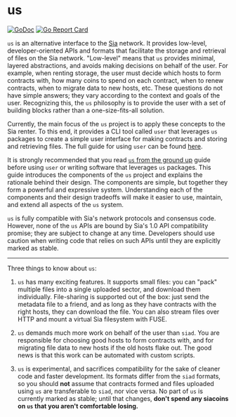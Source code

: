 us
==

[![GoDoc](https://godoc.org/github.com/lukechampine/us?status.svg)](https://godoc.org/github.com/lukechampine/us)
[![Go Report Card](https://goreportcard.com/badge/github.com/lukechampine/us)](https://goreportcard.com/report/github.com/lukechampine/us)

`us` is an alternative interface to the [Sia](http://github.com/NebulousLabs/Sia)
network. It provides low-level, developer-oriented APIs and formats that
facilitate the storage and retrieval of files on the Sia network. "Low-level"
means that `us` provides minimal, layered abstractions, and avoids making
decisions on behalf of the user. For example, when renting storage, the user
must decide which hosts to form contracts with, how many coins to spend on
each contract, when to renew contracts, when to migrate data to new hosts,
etc. These questions do not have simple answers; they vary according to the
context and goals of the user. Recognizing this, the `us` philosophy is to
provide the user with a set of building blocks rather than a one-size-fits-all
solution.

Currently, the main focus of the `us` project is to apply these concepts to
the Sia renter. To this end, it provides a CLI tool called `user` that
leverages `us` packages to create a simple user interface for making contracts
and storing and retrieving files. The full guide for using `user` can be found
[here](cmd/user/README.md).

It is strongly recommended that you read [`us` from the ground up](ground.md)
guide before using `user` or writing software that leverages `us` packages. This
guide introduces the components of the `us` project and explains the rationale
behind their design. The components are simple, but together they form a
powerful and expressive system. Understanding each of the components and their
design tradeoffs will make it easier to use, maintain, and extend all aspects
of the `us` system.

`us` is fully compatible with Sia's network protocols and consensus code.
However, none of the `us` APIs are bound by Sia's 1.0 API compatibility
promise; they are subject to change at any time. Developers should use caution
when writing code that relies on such APIs until they are explicitly marked as
stable.

---

Three things to know about `us`:

1. `us` has many exciting features. It supports small files: you can "pack"
multiple files into a single uploaded sector, and download them individually.
File-sharing is supported out of the box: just send the metadata file to a
friend, and as long as they have contracts with the right hosts, they can
download the file. You can also stream files over HTTP and mount a virtual Sia
filesystem with FUSE.

2. `us` demands much more work on behalf of the user than `siad`. You are
responsible for choosing good hosts to form contracts with, and for migrating
file data to new hosts if the old hosts flake out. The good news is that this
work can be automated with custom scripts.

3. `us` is experimental, and sacrifices compatibility for the sake of cleaner
code and faster development. Its formats differ from the `siad` formats, so
you should **not** assume that contracts formed and files uploaded using `us`
are transferable to `siad`, nor vice versa. No part of `us` is currently
marked as stable; until that changes, **don't spend any siacoins on `us` that
you aren't comfortable losing.**

